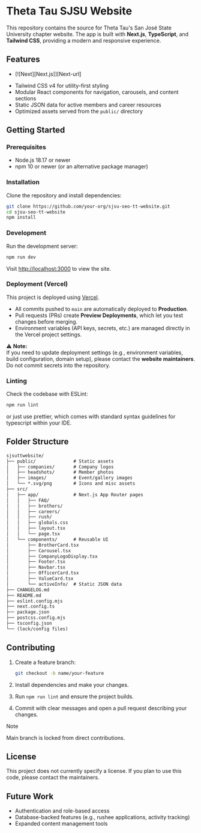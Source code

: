 # Theta Tau SJSU Website

This repository contains the source for Theta Tau's San José State University chapter website. The app is built with **Next.js**, **TypeScript**, and **Tailwind CSS**, providing a modern and responsive experience.

## Features

* [![Next][Next.js]][Next-url]

- Tailwind CSS v4 for utility-first styling
- Modular React components for navigation, carousels, and content sections
- Static JSON data for active members and career resources
- Optimized assets served from the `public/` directory

## Getting Started

### Prerequisites

- Node.js 18.17 or newer
- npm 10 or newer (or an alternative package manager)

### Installation

Clone the repository and install dependencies:

```bash
git clone https://github.com/your-org/sjsu-seo-tt-website.git
cd sjsu-seo-tt-website
npm install
```

### Development

Run the development server:

```bash
npm run dev
```

Visit [http://localhost:3000](http://localhost:3000) to view the site.

### Deployment (Vercel)

This project is deployed using [Vercel](https://vercel.com).

* All commits pushed to `main` are automatically deployed to **Production**.
* Pull requests (PRs) create **Preview Deployments**, which let you test changes before merging.
* Environment variables (API keys, secrets, etc.) are managed directly in the Vercel project settings.

⚠️ **Note:**  
If you need to update deployment settings (e.g., environment variables, build configuration, domain setup), please contact the **website maintainers**. Do not commit secrets into the repository.


### Linting

Check the codebase with ESLint:

```bash
npm run lint
```

or just use prettier, which comes with standard syntax guidelines for typescript within your IDE.

## Folder Structure

```txt
sjsuttwebsite/
├── public/              # Static assets
│   ├── companies/       # Company logos
│   ├── headshots/       # Member photos
│   ├── images/          # Event/gallery images
│   └── *.svg/png        # Icons and misc assets
├── src/
│   ├── app/             # Next.js App Router pages
│   │   ├── FAQ/
│   │   ├── brothers/
│   │   ├── careers/
│   │   ├── rush/
│   │   ├── globals.css
│   │   ├── layout.tsx
│   │   └── page.tsx
│   └── components/      # Reusable UI
│       ├── BrotherCard.tsx
│       ├── Carousel.tsx
│       ├── CompanyLogoDisplay.tsx
│       ├── Footer.tsx
│       ├── Navbar.tsx
│       ├── OfficerCard.tsx
│       ├── ValueCard.tsx
│       └── activeInfo/  # Static JSON data
├── CHANGELOG.md
├── README.md
├── eslint.config.mjs
├── next.config.ts
├── package.json
├── postcss.config.mjs
├── tsconfig.json
└── (lock/config files)
```

## Contributing

1. Create a feature branch:

    ```bash
    git checkout -b name/your-feature
    ```

2. Install dependencies and make your changes.
3. Run `npm run lint` and ensure the project builds.
4. Commit with clear messages and open a pull request describing your changes.

> [!NOTE]
> Main branch is locked from direct contributions.

## License

This project does not currently specify a license. If you plan to use this code, please contact the maintainers.

## Future Work

* Authentication and role-based access
* Database-backed features (e.g., rushee applications, activity tracking)
* Expanded content management tools
